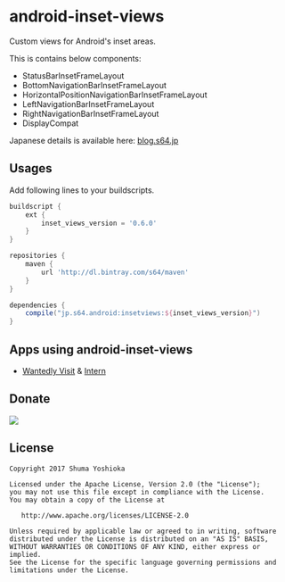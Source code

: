 # android-inset-views

Custom views for Android's inset areas.

This is contains below components:

- StatusBarInsetFrameLayout
- BottomNavigationBarInsetFrameLayout
- HorizontalPositionNavigationBarInsetFrameLayout
- LeftNavigationBarInsetFrameLayout
- RightNavigationBarInsetFrameLayout
- DisplayCompat

Japanese details is available here: [blog.s64.jp](http://blog.s64.jp/entry/2017/07/21/Android%E3%81%AEStatusBar%2C_NavigationBar%E3%81%AE%E9%AB%98%E3%81%95%E3%82%92%E6%8C%81%E3%81%A4View%E7%BE%A4_%22android-inset-views%22_%E3%82%92OSS%E3%81%A8%E3%81%97%E3%81%A6%E5%85%AC%E9%96%8B%E3%81%97%E3%81%BE)

## Usages

Add following lines to your buildscripts.

```groovy
buildscript {
    ext {
        inset_views_version = '0.6.0'
    }
}
```

```groovy
repositories {
    maven {
        url 'http://dl.bintray.com/s64/maven'
    }
}

dependencies {
    compile("jp.s64.android:insetviews:${inset_views_version}")
}
```

## Apps using android-inset-views

- [Wantedly Visit](https://play.google.com/store/apps/details?id=com.wantedly.android.visit) & [Intern](https://play.google.com/store/apps/details?id=com.wantedly.android.student)

## Donate

<a href="https://donorbox.org/android-inset-views"><img src="https://d1iczxrky3cnb2.cloudfront.net/button-small-blue.png"/></a>

## License

```
Copyright 2017 Shuma Yoshioka

Licensed under the Apache License, Version 2.0 (the "License");
you may not use this file except in compliance with the License.
You may obtain a copy of the License at

   http://www.apache.org/licenses/LICENSE-2.0

Unless required by applicable law or agreed to in writing, software
distributed under the License is distributed on an "AS IS" BASIS,
WITHOUT WARRANTIES OR CONDITIONS OF ANY KIND, either express or implied.
See the License for the specific language governing permissions and
limitations under the License.
```
